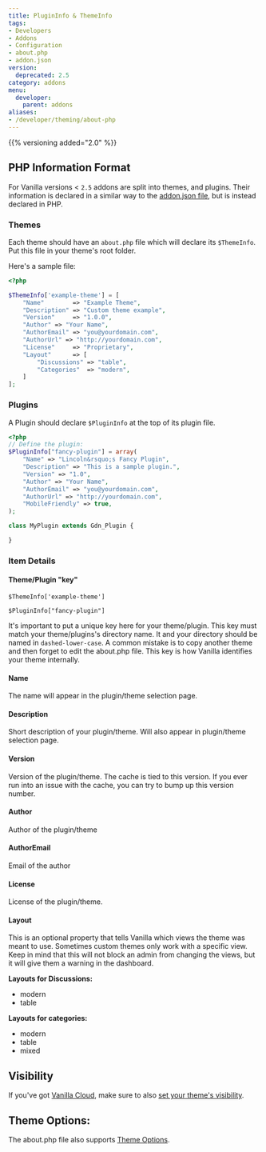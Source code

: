 ```yaml
---
title: PluginInfo & ThemeInfo
tags:
- Developers
- Addons
- Configuration
- about.php
- addon.json
version:
  deprecated: 2.5
category: addons
menu:
  developer:
    parent: addons
aliases:
- /developer/theming/about-php
---
```


{{% versioning added="2.0" %}}

## PHP Information Format

For Vanilla versions < `2.5` addons are split into themes, and plugins. Their information is declared in a similar way to the [addon.json file](/developer/addons/addon-info), but is instead declared in PHP.

### Themes

Each theme should have an `about.php` file which will declare its `$ThemeInfo`. Put this file in your theme's root folder.

Here's a sample file:

```php
<?php

$ThemeInfo['example-theme'] = [
    "Name"        => "Example Theme",
    "Description" => "Custom theme example",
    "Version"     => "1.0.0",
    "Author" => "Your Name",
    "AuthorEmail" => "you@yourdomain.com",
    "AuthorUrl" => "http://yourdomain.com",
    "License"     => "Proprietary",
    "Layout"      => [
        "Discussions" => "table",
        "Categories"  => "modern",
    ]
];
```

### Plugins

A Plugin should declare `$PluginInfo` at the top of its plugin file.

```php
<?php
// Define the plugin:
$PluginInfo["fancy-plugin"] = array(
    "Name" => "Lincoln&rsquo;s Fancy Plugin",
    "Description" => "This is a sample plugin.",
    "Version" => "1.0",
    "Author" => "Your Name",
    "AuthorEmail" => "you@yourdomain.com",
    "AuthorUrl" => "http://yourdomain.com",
    "MobileFriendly" => true,
);

class MyPlugin extends Gdn_Plugin {

}
```

### Item Details

#### Theme/Plugin "key"

```
$ThemeInfo['example-theme']

$PluginInfo["fancy-plugin"]
```

It's important to put a unique key here for your theme/plugin. This key must match your theme/plugins's directory name. It and your directory should be named in `dashed-lower-case`. A common mistake is to copy another theme and then forget to edit the about.php file. This key is how Vanilla identifies your theme internally.

#### Name
The name will appear in the plugin/theme selection page.

#### Description
Short description of your plugin/theme. Will also appear in plugin/theme selection page.

#### Version
Version of the plugin/theme. The cache is tied to this version. If you ever run into an issue with the cache, you can try to bump up this version number.

#### Author
Author of the plugin/theme

#### AuthorEmail
Email of the author

#### License
License of the plugin/theme.

#### Layout
This is an optional property that tells Vanilla which views the theme was meant to use. Sometimes custom themes only work with a specific view. Keep in mind that this will not block an admin from changing the views, but it will give them a warning in the dashboard.

**Layouts for Discussions:**

  * modern
  * table

**Layouts for categories:**

  * modern
  * table
  * mixed

## Visibility
If you've got [Vanilla Cloud](http://vanillaforums.com), make sure to also [set your theme's visibility](/developer/addons/addon-visibility).

## Theme Options:

The about.php file also supports [Theme Options](/developer/addons/theme-options).
 
